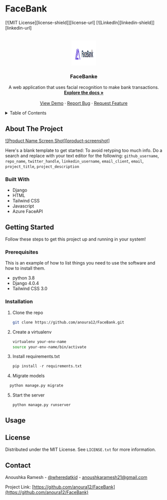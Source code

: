 # FaceBank

<div id="top"></div>
<!--
*** Thanks for checking out the Best-README-Template. If you have a suggestion
*** that would make this better, please fork the repo and create a pull request
*** or simply open an issue with the tag "enhancement".
*** Don't forget to give the project a star!
*** Thanks again! Now go create something AMAZING! :D
-->



<!-- PROJECT SHIELDS -->
<!--
*** I'm using markdown "reference style" links for readability.
*** Reference links are enclosed in brackets [ ] instead of parentheses ( ).
*** See the bottom of this document for the declaration of the reference variables
*** for contributors-url, forks-url, etc. This is an optional, concise syntax you may use.
*** https://www.markdownguide.org/basic-syntax/#reference-style-links
-->
[![MIT License][license-shield]][license-url]
[![LinkedIn][linkedin-shield]][linkedin-url]



<!-- PROJECT LOGO -->
<br />
<div align="center">
  <a href="https://github.com/anoura12/FaceBank">
    <img src="FaceBank/bank/static/Screenshot from 2022-05-29 22-09-12.png" alt="Logo" width="80" height="80">
  </a>

<h3 align="center">FaceBanke</h3>

  <p align="center">
    A web application that uses facial recognition to make bank transactions.
    <br />
    <a href="https://github.com/github_username/repo_name"><strong>Explore the docs »</strong></a>
    <br />
    <br />
    <a href="https://github.com/github_username/repo_name">View Demo</a>
    ·
    <a href="https://github.com/github_username/repo_name/issues">Report Bug</a>
    ·
    <a href="https://github.com/github_username/repo_name/issues">Request Feature</a>
  </p>
</div>



<!-- TABLE OF CONTENTS -->
<details>
  <summary>Table of Contents</summary>
  <ol>
    <li>
      <a href="#about-the-project">About The Project</a>
      <ul>
        <li><a href="#built-with">Built With</a></li>
      </ul>
    </li>
    <li>
      <a href="#getting-started">Getting Started</a>
      <ul>
        <li><a href="#prerequisites">Prerequisites</a></li>
        <li><a href="#installation">Installation</a></li>
      </ul>
    </li>
    <li><a href="#usage">Usage</a></li>
    <li><a href="#license">License</a></li>
    <li><a href="#contact">Contact</a></li>
  </ol>
</details>



<!-- ABOUT THE PROJECT -->
## About The Project

[![Product Name Screen Shot][product-screenshot]](https://example.com)

Here's a blank template to get started: To avoid retyping too much info. Do a search and replace with your text editor for the following: `github_username`, `repo_name`, `twitter_handle`, `linkedin_username`, `email_client`, `email`, `project_title`, `project_description`



### Built With

* Django
* HTML
* Tailwind CSS
* Javascript
* Azure FaceAPI



<!-- GETTING STARTED -->
## Getting Started

Follow these steps to get this project up and running in your system!

### Prerequisites

This is an example of how to list things you need to use the software and how to install them.
* python 3.8
* Django 4.0.4
* Tailwind CSS 3.0
 

### Installation

1. Clone the repo
   ```sh
   git clone https://github.com/anoura12/FaceBank.git
   ```
2. Create a virtualenv
   ```sh
   virtualenv your-env-name
   source your-env-name/bin/activate
   ```
3. Install requirements.txt
   ```py
   pip install -r requirements.txt
   ```
4. Migrate models
 ```py
   python manage.py migrate
   ```
5. Start the server
    ```py
   python manage.py runserver
   ```  

<!-- USAGE EXAMPLES -->
## Usage




<!-- LICENSE -->
## License

Distributed under the MIT License. See `LICENSE.txt` for more information.



<!-- CONTACT -->
## Contact

Anoushka Ramesh - [@wheredatkid](https://twitter.com/wheredatkid) - anoushkaramesh21@gmail.com

Project Link: [https://github.com/anoura12/FaceBank](https://github.com/anoura12/FaceBank)


